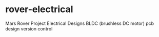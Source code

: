 # rover-electrical
Mars Rover Project Electrical Designs
BLDC (brushless DC motor) pcb design version control
